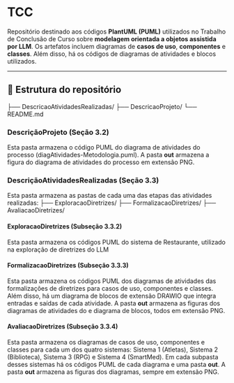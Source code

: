 # TCC 

Repositório destinado aos códigos **PlantUML (PUML)** utilizados no Trabalho de Conclusão de Curso sobre **modelagem orientada a objetos assistida por LLM**. Os artefatos incluem diagramas de **casos de uso**, **componentes** e **classes**. Além disso, há os códigos de diagramas de atividades e blocos utilizados.

---

## 📁 Estrutura do repositório
├── DescricaoAtividadesRealizadas/
├── DescricaoProjeto/
└── README.md

### DescriçãoProjeto (Seção 3.2)
Esta pasta armazena o código PUML do diagrama de atividades do processo (diagAtividades-Metodologia.puml).
A pasta **out** armazena a figura do diagrama de atividades do processo em extensão PNG.

### DescriçãoAtividadesRealizadas (Seção 3.3)
Esta pasta armazena as pastas de cada uma das etapas das atividades realizadas:
├── ExploracaoDiretrizes/
├── FormalizacaoDiretrizes/
├── AvaliacaoDiretrizes/

#### ExploracaoDiretrizes (Subseção 3.3.2)
Esta pasta armazena os códigos PUML do sistema de Restaurante, utilizado na exploração de diretrizes do LLM

#### FormalizacaoDiretrizes (Subseção 3.3.3)
Esta pasta armazena os códigos PUML dos diagramas de atividades das formalizações de diretrizes para casos de uso, componentes e classes. Além disso, há um diagrama de blocos de extensão DRAWIO que integra entradas e saídas de cada atividade.
A pasta **out** armazena as figuras dos diagramas de atividades do e diagrama de blocos, todos em extensão PNG.

#### AvaliacaoDiretrizes (Subseção 3.3.4)
Esta pasta armazena os diagramas de casos de uso, componentes e classes para cada um dos quatro sistemas: Sistema 1 (Atletas), Sistema 2 (Biblioteca), Sistema 3 (RPG) e Sistema 4 (SmartMed). Em cada subpasta desses sistemas há os códigos PUML de cada diagrama e uma pasta **out**. A pasta **out** armazena as figuras dos diagramas, sempre em extensão PNG.

